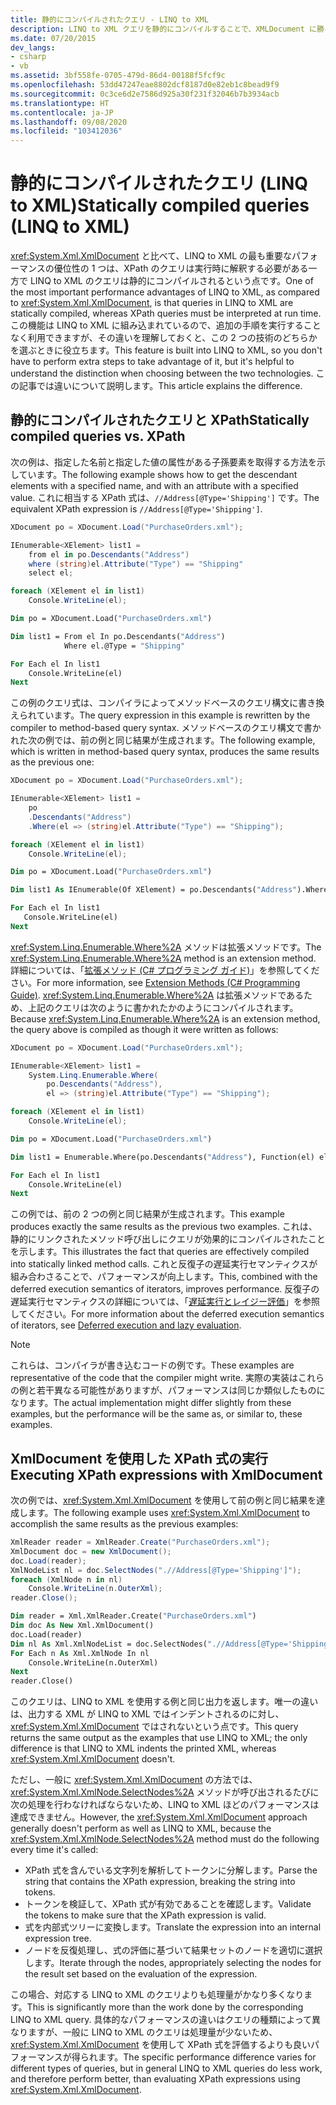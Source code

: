 ```yaml
---
title: 静的にコンパイルされたクエリ - LINQ to XML
description: LINQ to XML クエリを静的にコンパイルすることで、XMLDocument に勝るパフォーマンスの優位性を得る方法について説明します。
ms.date: 07/20/2015
dev_langs:
- csharp
- vb
ms.assetid: 3bf558fe-0705-479d-86d4-00188f5fcf9c
ms.openlocfilehash: 53dd47247eae8802dcf8187d0e82eb1c8bead9f9
ms.sourcegitcommit: 0c3ce6d2e7586d925a30f231f32046b7b3934acb
ms.translationtype: HT
ms.contentlocale: ja-JP
ms.lasthandoff: 09/08/2020
ms.locfileid: "103412036"
---
```

# <a name="statically-compiled-queries-linq-to-xml"></a><span data-ttu-id="f8dcf-103">静的にコンパイルされたクエリ (LINQ to XML)</span><span class="sxs-lookup"><span data-stu-id="f8dcf-103">Statically compiled queries (LINQ to XML)</span></span>

<span data-ttu-id="f8dcf-104"><xref:System.Xml.XmlDocument> と比べて、LINQ to XML の最も重要なパフォーマンスの優位性の 1 つは、XPath のクエリは実行時に解釈する必要がある一方で LINQ to XML のクエリは静的にコンパイルされるという点です。</span><span class="sxs-lookup"><span data-stu-id="f8dcf-104">One of the most important performance advantages of LINQ to XML, as compared to <xref:System.Xml.XmlDocument>, is that queries in LINQ to XML are statically compiled, whereas XPath queries must be interpreted at run time.</span></span> <span data-ttu-id="f8dcf-105">この機能は LINQ to XML に組み込まれているので、追加の手順を実行することなく利用できますが、その違いを理解しておくと、この 2 つの技術のどちらかを選ぶときに役立ちます。</span><span class="sxs-lookup"><span data-stu-id="f8dcf-105">This feature is built into LINQ to XML, so you don't have to perform extra steps to take advantage of it, but it's helpful to understand the distinction when choosing between the two technologies.</span></span> <span data-ttu-id="f8dcf-106">この記事では違いについて説明します。</span><span class="sxs-lookup"><span data-stu-id="f8dcf-106">This article explains the difference.</span></span>

## <a name="statically-compiled-queries-vs-xpath"></a><span data-ttu-id="f8dcf-107">静的にコンパイルされたクエリと XPath</span><span class="sxs-lookup"><span data-stu-id="f8dcf-107">Statically compiled queries vs. XPath</span></span>

<span data-ttu-id="f8dcf-108">次の例は、指定した名前と指定した値の属性がある子孫要素を取得する方法を示しています。</span><span class="sxs-lookup"><span data-stu-id="f8dcf-108">The following example shows how to get the descendant elements with a specified name, and with an attribute with a specified value.</span></span> <span data-ttu-id="f8dcf-109">これに相当する XPath 式は、`//Address[@Type='Shipping']` です。</span><span class="sxs-lookup"><span data-stu-id="f8dcf-109">The equivalent XPath expression is `//Address[@Type='Shipping']`.</span></span>

```csharp
XDocument po = XDocument.Load("PurchaseOrders.xml");

IEnumerable<XElement> list1 =
    from el in po.Descendants("Address")
    where (string)el.Attribute("Type") == "Shipping"
    select el;

foreach (XElement el in list1)
    Console.WriteLine(el);
```

```vb
Dim po = XDocument.Load("PurchaseOrders.xml")

Dim list1 = From el In po.Descendants("Address")
            Where el.@Type = "Shipping"

For Each el In list1
    Console.WriteLine(el)
Next
```

<span data-ttu-id="f8dcf-110">この例のクエリ式は、コンパイラによってメソッドベースのクエリ構文に書き換えられています。</span><span class="sxs-lookup"><span data-stu-id="f8dcf-110">The query expression in this example is rewritten by the compiler to method-based query syntax.</span></span> <span data-ttu-id="f8dcf-111">メソッドベースのクエリ構文で書かれた次の例では、前の例と同じ結果が生成されます。</span><span class="sxs-lookup"><span data-stu-id="f8dcf-111">The following example, which is written in method-based query syntax, produces the same results as the previous one:</span></span>

```csharp
XDocument po = XDocument.Load("PurchaseOrders.xml");

IEnumerable<XElement> list1 =
    po
    .Descendants("Address")
    .Where(el => (string)el.Attribute("Type") == "Shipping");

foreach (XElement el in list1)
    Console.WriteLine(el);
```

 ```vb
Dim po = XDocument.Load("PurchaseOrders.xml")

Dim list1 As IEnumerable(Of XElement) = po.Descendants("Address").Where(Function(el) el.@Type = "Shipping")

For Each el In list1
    Console.WriteLine(el)
Next
```

<span data-ttu-id="f8dcf-112"><xref:System.Linq.Enumerable.Where%2A> メソッドは拡張メソッドです。</span><span class="sxs-lookup"><span data-stu-id="f8dcf-112">The <xref:System.Linq.Enumerable.Where%2A> method is an extension method.</span></span> <span data-ttu-id="f8dcf-113">詳細については、「[拡張メソッド (C# プログラミング ガイド)](../../csharp/programming-guide/classes-and-structs/extension-methods.md)」を参照してください。</span><span class="sxs-lookup"><span data-stu-id="f8dcf-113">For more information, see [Extension Methods (C# Programming Guide)](../../csharp/programming-guide/classes-and-structs/extension-methods.md).</span></span> <span data-ttu-id="f8dcf-114"><xref:System.Linq.Enumerable.Where%2A> は拡張メソッドであるため、上記のクエリは次のように書かれたかのようにコンパイルされます。</span><span class="sxs-lookup"><span data-stu-id="f8dcf-114">Because <xref:System.Linq.Enumerable.Where%2A> is an extension method, the query above is compiled as though it were written as follows:</span></span>

```csharp
XDocument po = XDocument.Load("PurchaseOrders.xml");

IEnumerable<XElement> list1 =
    System.Linq.Enumerable.Where(
        po.Descendants("Address"),
        el => (string)el.Attribute("Type") == "Shipping");

foreach (XElement el in list1)
    Console.WriteLine(el);
```

```vb
Dim po = XDocument.Load("PurchaseOrders.xml")

Dim list1 = Enumerable.Where(po.Descendants("Address"), Function(el) el.@Type = "Shipping")

For Each el In list1
    Console.WriteLine(el)
Next
```

<span data-ttu-id="f8dcf-115">この例では、前の 2 つの例と同じ結果が生成されます。</span><span class="sxs-lookup"><span data-stu-id="f8dcf-115">This example produces exactly the same results as the previous two examples.</span></span> <span data-ttu-id="f8dcf-116">これは、静的にリンクされたメソッド呼び出しにクエリが効果的にコンパイルされたことを示します。</span><span class="sxs-lookup"><span data-stu-id="f8dcf-116">This illustrates the fact that queries are effectively compiled into statically linked method calls.</span></span> <span data-ttu-id="f8dcf-117">これと反復子の遅延実行セマンティクスが組み合わさることで、パフォーマンスが向上します。</span><span class="sxs-lookup"><span data-stu-id="f8dcf-117">This, combined with the deferred execution semantics of iterators, improves performance.</span></span> <span data-ttu-id="f8dcf-118">反復子の遅延実行セマンティクスの詳細については、「[遅延実行とレイジー評価](deferred-execution-lazy-evaluation.md)」を参照してください。</span><span class="sxs-lookup"><span data-stu-id="f8dcf-118">For more information about the deferred execution semantics of iterators, see [Deferred execution and lazy evaluation](deferred-execution-lazy-evaluation.md).</span></span>

> [!NOTE]
> <span data-ttu-id="f8dcf-119">これらは、コンパイラが書き込むコードの例です。</span><span class="sxs-lookup"><span data-stu-id="f8dcf-119">These examples are representative of the code that the compiler might write.</span></span> <span data-ttu-id="f8dcf-120">実際の実装はこれらの例と若干異なる可能性がありますが、パフォーマンスは同じか類似したものになります。</span><span class="sxs-lookup"><span data-stu-id="f8dcf-120">The actual implementation might differ slightly from these examples, but the performance will be the same as, or similar to, these examples.</span></span>

## <a name="executing-xpath-expressions-with-xmldocument"></a><span data-ttu-id="f8dcf-121">XmlDocument を使用した XPath 式の実行</span><span class="sxs-lookup"><span data-stu-id="f8dcf-121">Executing XPath expressions with XmlDocument</span></span>

<span data-ttu-id="f8dcf-122">次の例では、<xref:System.Xml.XmlDocument> を使用して前の例と同じ結果を達成します。</span><span class="sxs-lookup"><span data-stu-id="f8dcf-122">The following example uses <xref:System.Xml.XmlDocument> to accomplish the same results as the previous examples:</span></span>

```csharp
XmlReader reader = XmlReader.Create("PurchaseOrders.xml");
XmlDocument doc = new XmlDocument();
doc.Load(reader);
XmlNodeList nl = doc.SelectNodes(".//Address[@Type='Shipping']");
foreach (XmlNode n in nl)
    Console.WriteLine(n.OuterXml);
reader.Close();
```

```vb
Dim reader = Xml.XmlReader.Create("PurchaseOrders.xml")
Dim doc As New Xml.XmlDocument()
doc.Load(reader)
Dim nl As Xml.XmlNodeList = doc.SelectNodes(".//Address[@Type='Shipping']")
For Each n As Xml.XmlNode In nl
    Console.WriteLine(n.OuterXml)
Next
reader.Close()
```

<span data-ttu-id="f8dcf-123">このクエリは、LINQ to XML を使用する例と同じ出力を返します。唯一の違いは、出力する XML が LINQ to XML ではインデントされるのに対し、<xref:System.Xml.XmlDocument> ではされないという点です。</span><span class="sxs-lookup"><span data-stu-id="f8dcf-123">This query returns the same output as the examples that use LINQ to XML; the only difference is that LINQ to XML indents the printed XML, whereas <xref:System.Xml.XmlDocument> doesn't.</span></span>

<span data-ttu-id="f8dcf-124">ただし、一般に <xref:System.Xml.XmlDocument> の方法では、<xref:System.Xml.XmlNode.SelectNodes%2A> メソッドが呼び出されるたびに次の処理を行わなければならないため、LINQ to XML ほどのパフォーマンスは達成できません。</span><span class="sxs-lookup"><span data-stu-id="f8dcf-124">However, the <xref:System.Xml.XmlDocument> approach generally doesn't perform as well as LINQ to XML, because the <xref:System.Xml.XmlNode.SelectNodes%2A> method must do the following every time it's called:</span></span>

- <span data-ttu-id="f8dcf-125">XPath 式を含んでいる文字列を解析してトークンに分解します。</span><span class="sxs-lookup"><span data-stu-id="f8dcf-125">Parse the string that contains the XPath expression, breaking the string into tokens.</span></span>
- <span data-ttu-id="f8dcf-126">トークンを検証して、XPath 式が有効であることを確認します。</span><span class="sxs-lookup"><span data-stu-id="f8dcf-126">Validate the tokens to make sure that the XPath expression is valid.</span></span>
- <span data-ttu-id="f8dcf-127">式を内部式ツリーに変換します。</span><span class="sxs-lookup"><span data-stu-id="f8dcf-127">Translate the expression into an internal expression tree.</span></span>
- <span data-ttu-id="f8dcf-128">ノードを反復処理し、式の評価に基づいて結果セットのノードを適切に選択します。</span><span class="sxs-lookup"><span data-stu-id="f8dcf-128">Iterate through the nodes, appropriately selecting the nodes for the result set based on the evaluation of the expression.</span></span>

<span data-ttu-id="f8dcf-129">この場合、対応する LINQ to XML のクエリよりも処理量がかなり多くなります。</span><span class="sxs-lookup"><span data-stu-id="f8dcf-129">This is significantly more than the work done by the corresponding LINQ to XML query.</span></span> <span data-ttu-id="f8dcf-130">具体的なパフォーマンスの違いはクエリの種類によって異なりますが、一般に LINQ to XML のクエリは処理量が少ないため、<xref:System.Xml.XmlDocument> を使用して XPath 式を評価するよりも良いパフォーマンスが得られます。</span><span class="sxs-lookup"><span data-stu-id="f8dcf-130">The specific performance difference varies for different types of queries, but in general LINQ to XML queries do less work, and therefore perform better, than evaluating XPath expressions using <xref:System.Xml.XmlDocument>.</span></span>
